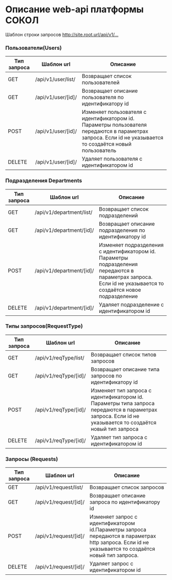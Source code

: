 # Описание web-api платформы СОКОЛ

Шаблон строки запросов
http://site.root.url/api/v1/…

### Пользователи(Users)
|Тип запроса|Шаблон url|Описание|
|---|---|---|
|GET|/api/v1/user/list/|Возвращает список пользователей|
|GET|/api/v1/user/[id]/|Возвращает описание пользователя по идентификатору id 
|POST|/api/v1/user/[id]/|Изменяет пользователя с идентификатором id. Параметры пользователя передаются в параметрах запроса. Если id не указывается то создаётся новый пользователь|
|DELETE|/api/v1/user/[id]/|Удаляет пользователя с идентификатором id|

### Подразделения Departments
|Тип запроса|Шаблон url|Описание|
|---|---|---|
|GET|/api/v1/department/list/|Возвращает список подразделений
|GET|/api/v1/department/[id]/|Возвращает описание подразделения по идентификатору id 
|POST|/api/v1/department/[id]/|Изменяет подразделения с идентификатором id. Параметры подразделения передаются в параметрах запроса. Если id не указывается то создаётся новое  подразделение|
|DELETE|/api/v1/department/[id]/|Удаляет подразделение с идентификатором id|

### Типы запросов(RequestType)
|Тип запроса|Шаблон url|Описание|
|---|---|---|
|GET|/api/v1/reqType/list/|Возвращает список типов запросов
|GET|/api/v1/reqType/[id]/|Возвращает описание типа запросов по идентификатору id 
|POST|/api/v1/reqType/[id]/|Изменяет тип запроса с идентификатором id. Параметры типа запроса передаются в параметрах запроса. Если id не указывается то создаётся новый тип запроса|
|DELETE|/api/v1/reqType/[id]/|Удаляет тип запроса с идентификатором id|

### Запросы (Requests)
|Тип запроса|Шаблон url|Описание|
|---|---|---|
|GET|/api/v1/request/list/|Возвращает список запросов|
|GET|/api/v1/request/[id]/|Возвращает описание запроса по идентификатору id|###  
|POST|/api/v1/request/[id]/|Изменяет запрос с идентификатором id.Параметры запроса передаются в параметрах http запроса. Если id не указывается то создаётся новый тип запроса.|
|DELETE|/api/v1/request/[id]/|Удаляет запрос с идентификатором id|
